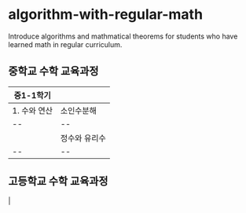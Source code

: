 # algorithm-with-regular-math
Introduce algorithms and mathmatical theorems for students who have learned math in regular curriculum.

## 중학교 수학 교육과정

|중1-1학기||
|--|--|
|1. 수와 연산|소인수분해|
|--|--|
||정수와 유리수|
|--|--|

## 고등학교 수학 교육과정

|
